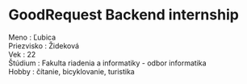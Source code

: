 # GoodRequest Backend internship
Meno : Ľubica \
Priezvisko : Žideková \
Vek : 22 \
Štúdium : Fakulta riadenia a informatiky - odbor informatika \
Hobby : čítanie, bicyklovanie, turistika